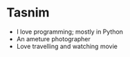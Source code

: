 # Tasnim

- I love programming; mostly in Python
- An ameture photographer  
- Love travelling and watching movie
